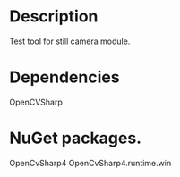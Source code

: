 # Description

Test tool for still camera module.

# Dependencies

OpenCVSharp

# NuGet packages.

OpenCvSharp4
OpenCvSharp4.runtime.win
